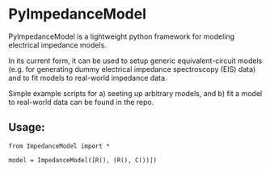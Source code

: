 # PyImpedanceModel
PyImpedanceModel is a lightweight python framework for modeling electrical impedance models.

In its current form, it can be used to setup generic equivalent-circuit models (e.g. for generating dummy electrical impedance spectroscopy (EIS) data) 
and to fit models to real-world impedance data.

Simple example scripts for a) seeting up arbitrary models, and b) fit a model to real-world data can be found in the repo.

## Usage:
```
from ImpedanceModel import *

model = ImpedanceModel([R(), (R(), C())])
```
